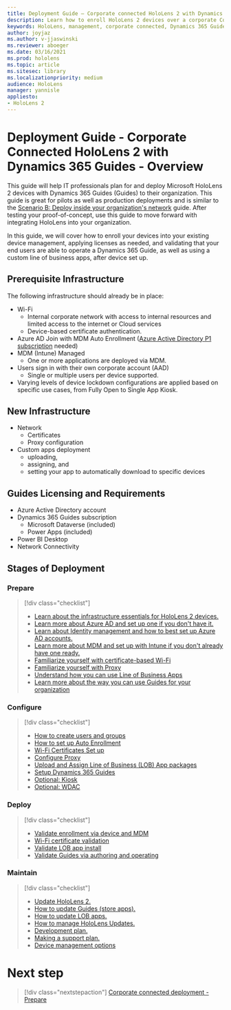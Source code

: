 ```yaml
---
title: Deployment Guide – Corporate connected HoloLens 2 with Dynamics 365 Guides - Overview
description: Learn how to enroll HoloLens 2 devices over a corporate Connected network with Dynamics 365 Guides.
keywords: HoloLens, management, corporate connected, Dynamics 365 Guides, AAD, Azure AD, MDM, Mobile Device Management
author: joyjaz
ms.author: v-jjaswinski
ms.reviewer: aboeger
ms.date: 03/16/2021
ms.prod: hololens
ms.topic: article
ms.sitesec: library
ms.localizationpriority: medium
audience: HoloLens
manager: yannisle
appliesto:
- HoloLens 2
---
```


# Deployment Guide - Corporate Connected HoloLens 2 with Dynamics 365 Guides - Overview

This guide will help IT professionals plan for and deploy Microsoft HoloLens 2 devices with Dynamics 365 Guides (Guides) to their organization. This guide is great for pilots as well as production deployments and is similar to the [Scenario B: Deploy inside your organization's network](https://docs.microsoft.com/hololens/common-scenarios#scenario-b-deploy-inside-your-organizations-network) guide. After testing your proof-of-concept, use this guide to move forward with integrating HoloLens into your organization.

In this guide, we will cover how to enroll your devices into your existing device management, applying licenses as needed, and validating that your end users are able to operate a Dynamics 365 Guide, as well as using a custom line of business apps, after device set up. 

## Prerequisite Infrastructure

The following infrastructure should already be in place:
- Wi-Fi
    - Internal corporate network with access to internal resources and limited access to the internet or Cloud services
    - Device-based certificate authentication.
- Azure AD Join with MDM Auto Enrollment ([Azure Active Directory P1 subscription](https://docs.microsoft.com/azure/active-directory/fundamentals/active-directory-whatis) needed)
- MDM (Intune) Managed
    - One or more applications are deployed via MDM.
- Users sign in with their own corporate account (AAD)
    - Single or multiple users per device supported.
- Varying levels of device lockdown configurations are applied based on specific use cases, from Fully Open to Single App Kiosk.

## New Infrastructure

- Network 
    - Certificates
    - Proxy configuration
- Custom apps deployment
    - uploading, 
    - assigning, and 
    - setting your app to automatically download to specific devices

## Guides Licensing and Requirements
- Azure Active Directory account
- Dynamics 365 Guides subscription
    - Microsoft Dataverse (included)
    - Power Apps (included)
- Power BI Desktop
- Network Connectivity

## Stages of Deployment
### Prepare
> [!div class="checklist"]
>- [Learn about the infrastructure essentials for HoloLens 2 devices.](hololens2-corp-connected-prepare.md#infrastructure-essentials)
>- [Learn more about Azure AD and set up one if you don't have it.](hololens2-corp-connected-prepare.md#Azure-Active-Directory)
>- [Learn about Identity management and how to best set up Azure AD accounts.](hololens2-corp-connected-prepare.md#Identity-Management)
>- [Learn more about MDM and set up with Intune if you don't already have one ready.](hololens2-corp-connected-prepare.md#Mobile-Device-Management)
>- [Familiarize yourself with certificate-based Wi-Fi](hololens2-corp-connected-prepare.md#Certificates)
>- [Familiarize yourself with Proxy](hololens2-corp-connected-prepare.md#Proxy)
>- [Understand how you can use Line of Business Apps](hololens2-corp-connected-prepare.md#Line-of-Business-Apps)
>- [Learn more about the way you can use Guides for your organization](hololens2-corp-connected-prepare.md#Guides-Playbook)
### Configure
> [!div class="checklist"]
>- [How to create users and groups](hololens2-corp-connected-configure.md#Azure-Users-and-Groups)
>- [How to set up Auto Enrollment](hololens2-corp-connected-configure.md#Auto-Enrollment-on-HoloLens-2)
>- [Wi-Fi Certificates Set up](hololens2-corp-connected-configure.md#Wi-Fi-and-Certificates-and-Wi-Fi-Set-up)
>- [Configure Proxy](hololens2-corp-connected-configure.md#Proxy-Set-up)
>- [Upload and Assign Line of Business (LOB) App packages](hololens2-corp-connected-configure.md#App-Deployment)
>- [Setup Dynamics 365 Guides](hololens2-corp-connected-configure.md#Setup-Guides:-Application-licenses,-dataverse,-and-authoring)
>- [Optional: Kiosk](hololens2-corp-connected-configure.md#Optional:-Kiosk-mode)
>- [Optional: WDAC](hololens2-corp-connected-configure.md#Optional:-WDAC)
### Deploy
> [!div class="checklist"]
>-	[Validate enrollment via device and MDM](hololens2-corp-connected-deploy.md#Enrollment-Validation)
>-	[Wi-Fi certificate validation](hololens2-corp-connected-deploy.md#Wi-Fi-certificate-validation)
>-	[Validate LOB app install](hololens2-corp-connected-deploy.md#Validate-Line-of-Business-(LOB)-app-install)
>-	[Validate Guides via authoring and operating](hololens2-corp-connected-deploy.md#Validate-Dynamics-365-Guides)
### Maintain
> [!div class="checklist"]
>- [Update HoloLens 2.](hololens2-corp-connected-maintain.md#Update-HoloLens)
>- [How to update Guides (store apps).](hololens2-corp-connected-maintain.md#How-to-update-Dynamics-365-Guides-(and-other-store-apps))
>- [How to update LOB apps.](hololens2-corp-connected-maintain.md#How-to-update-Line-of-Business-(LOB)-apps) 
>- [How to manage HoloLens Updates.](hololens2-corp-connected-maintain.md#Update-HoloLens)
>- [Development plan.](hololens2-corp-connected-maintain.md#Development-Plan) 
>- [Making a support plan.](hololens2-corp-connected-maintain.md#Support-Plan)
>- [Device management options](hololens2-corp-connected-maintain.md#Device-Management)

# Next step 
> [!div class="nextstepaction"]
> [Corporate connected deployment - Prepare](hololens2-corp-connected-prepare.md)
